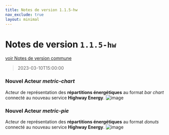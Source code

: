 ```yaml
---
title: Notes de version 1.1.5-hw
nav_exclude: true
layout: minimal
---
```


# Notes de version `1.1.5-hw`

[voir Notes de version commune](https://witsa.github.io/synapps/synapps-studio-releases/notes/1.1.5)

> 2023-03-10T15:00:00

### Nouvel Acteur _metric-chart_

Acteur de représentation des **répartitions énergétiques** au format _bar chart_ connecté au nouveau service **Highway Energy**.
![image](https://user-images.githubusercontent.com/9974702/224278828-65e7ace4-aa04-4063-927f-2dc353c97b2f.png)

### Nouvel Acteur _metric-pie_

Acteur de représentation des **répartitions énergétiques** au format _donuts_ connecté au nouveau service **Highway Energy**.
![image](https://user-images.githubusercontent.com/9974702/222484078-a0d23f75-7824-40e2-bfd6-d55cfd0bb1cb.png)
